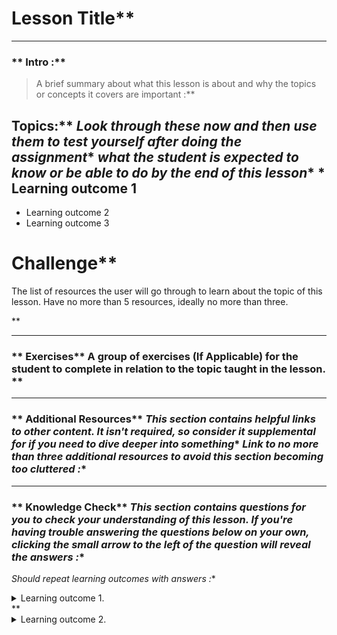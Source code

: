 # Lesson Title** 

---


### ** Intro :** 
>A brief summary about what this lesson is about and why the topics or concepts it covers are important :**

## Topics:** *Look through these now and then use them to test yourself after doing the assignment** *what the student is expected to know or be able to do by the end of this lesson** *   Learning outcome 1
*   Learning outcome 2
*   Learning outcome 3
# Challenge** <div class="lesson-content__panel" markdown="1">
The list of resources the user will go through to learn about the topic of this lesson. Have no more than 5 resources, ideally no more than three.
</div>** 

---


### ** Exercises** A group of exercises (If Applicable) for the student to complete in relation to the topic taught in the lesson. ** 

---


### ** Additional Resources** *This section contains helpful links to other content. It isn't required, so consider it supplemental for if you need to dive deeper into something** *Link to no more than three additional resources to avoid this section becoming too cluttered :**



---


### ** Knowledge Check** *This section contains questions for you to check your understanding of this lesson. If you're having trouble answering the questions below on your own, clicking the small arrow to the left of the question will reveal the answers :**



*Should repeat learning outcomes with answers :**

<details markdown="block">
  <summary>Learning outcome 1.</summary>**   *   Learning outcome 1 answer
  *   Learning outcome 1 answer** </details>** <details markdown="block">
  <summary>Learning outcome 2.</summary>**   *   Learning outcome 2 answer** </details>
